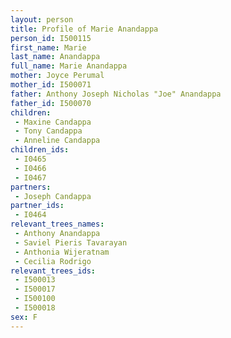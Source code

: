 ```yaml
---
layout: person
title: Profile of Marie Anandappa
person_id: I500115
first_name: Marie
last_name: Anandappa
full_name: Marie Anandappa
mother: Joyce Perumal
mother_id: I500071
father: Anthony Joseph Nicholas "Joe" Anandappa
father_id: I500070
children:
 - Maxine Candappa
 - Tony Candappa
 - Anneline Candappa
children_ids:
 - I0465
 - I0466
 - I0467
partners:
 - Joseph Candappa
partner_ids:
 - I0464
relevant_trees_names:
 - Anthony Anandappa
 - Saviel Pieris Tavarayan
 - Anthonia Wijeratnam
 - Cecilia Rodrigo
relevant_trees_ids:
 - I500013
 - I500017
 - I500100
 - I500018
sex: F
---
```


